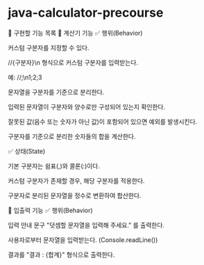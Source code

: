 # java-calculator-precourse

🧩 구현할 기능 목록
🧮 계산기 기능
✅ 행위(Behavior)

 커스텀 구분자를 지정할 수 있다.

//{구분자}\n 형식으로 커스텀 구분자를 입력받는다.

예: //;\n1;2;3

 문자열을 구분자를 기준으로 분리한다.

 입력된 문자열이 구분자와 양수로만 구성되어 있는지 확인한다.

 잘못된 값(음수 또는 숫자가 아닌 값)이 포함되어 있으면 예외를 발생시킨다.

 구분자를 기준으로 분리한 숫자들의 합을 계산한다.

✅ 상태(State)

 기본 구분자는 쉼표(,)와 콜론(:)이다.

 커스텀 구분자가 존재할 경우, 해당 구분자를 적용한다.

 구분자로 분리된 문자열을 정수로 변환하여 합산한다.

💬 입출력 기능
✅ 행위(Behavior)

 입력 안내 문구 "덧셈할 문자열을 입력해 주세요." 를 출력한다.

 사용자로부터 문자열을 입력받는다. (Console.readLine())

 결과를 "결과 : {합계}" 형식으로 출력한다.
